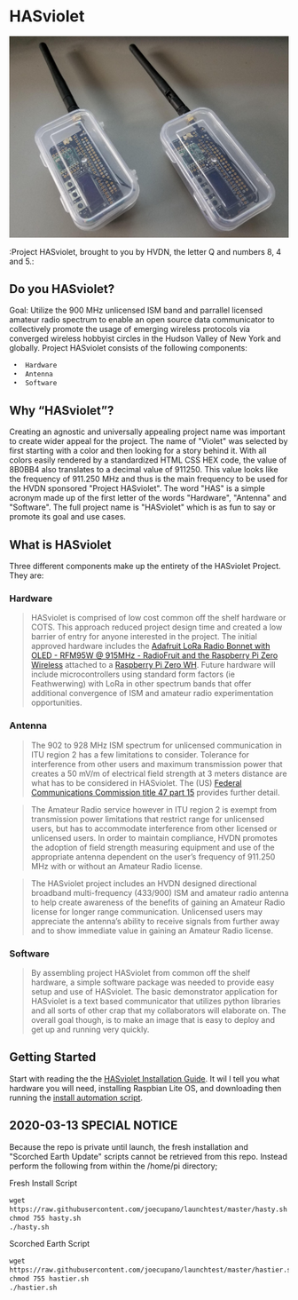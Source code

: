 # HASviolet


![alt-test](https://github.com/hudsonvalleydigitalnetwork/hasviolet/raw/master/hardware/hasviolet-hw.png)

:Project HASviolet, brought to you by HVDN, the letter Q and numbers 8, 4 and 5.: 

## Do you HASviolet?

Goal: Utilize the 900 MHz unlicensed ISM band and parrallel licensed amateur radio spectrum to enable an open source data communicator to collectively promote the usage of emerging wireless protocols via converged wireless hobbyist circles in the Hudson Valley of New York and globally. Project HASviolet consists of the following components:

     •	Hardware
     •	Antenna
     •	Software
     
## Why “HASviolet”?

Creating an agnostic and universally appealing project name was important to create wider appeal for the project. The name of "Violet" was selected by first starting with a color and then looking for a story behind it. With all colors easily rendered by a standardized HTML CSS HEX code, the value of 8B0BB4 also translates to a decimal value of 911250. This value looks like the frequency of 911.250 MHz and thus is the main frequency to be used for the HVDN sponsored "Project HASviolet".  The word "HAS" is a simple acronym made up of the first letter of the words "Hardware", "Antenna" and "Software". The full project name is "HASviolet" which is as fun to say or promote its goal and use cases.

## What is HASviolet

Three different components make up the entirety of the HASviolet Project. They are: 

### Hardware 
> HASviolet is comprised of low cost common off the shelf hardware or COTS. This approach reduced project design time and created a low barrier of entry for anyone interested in the project. The initial approved hardware includes the [Adafruit LoRa Radio Bonnet with OLED - RFM95W @ 915MHz - RadioFruit and the Raspberry Pi Zero Wireless](https://www.adafruit.com/product/4074) attached to a [Raspberry Pi Zero WH](https://www.adafruit.com/product/3708). Future hardware will include microcontrollers using standard form factors (ie Feathwerwing) with LoRa in other spectrum bands that offer additional convergence of ISM and amateur radio experimentation opportunities.

### Antenna
> The 902 to 928 MHz ISM spectrum for unlicensed communication in ITU region 2 has a few limitations to consider. Tolerance for interference from other users and maximum transmission power that creates a 50 mV/m of electrical field strength at 3 meters distance are what has to be considered in HASviolet. The (US) [Federal Communications Commission title 47 part 15](https://www.fcc.gov/wireless/bureau-divisions/technologies-systems-and-innovation-division/rules-regulations-title-47) provides further detail. 

> The Amateur Radio service however in ITU region 2 is exempt from transmission power limitations that restrict range for unlicensed users, but has to accommodate interference from other licensed or unlicensed users. In order to maintain compliance, HVDN promotes the adoption of field strength measuring equipment and use of the appropriate antenna dependent on the user’s frequency of 911.250 MHz with or without an Amateur Radio license.

> The HASviolet project includes an HVDN designed directional broadband multi-frequency (433/900) ISM and amateur radio antenna to help create awareness of the benefits of gaining an Amateur Radio license for longer range communication. Unlicensed users may appreciate the antenna’s ability to receive signals from further away and to show immediate value in gaining an Amateur Radio license.

### Software 
> By assembling project HASviolet from common off the shelf hardware, a simple software package was needed to provide easy setup and use of HASviolet.  The basic demonstrator application for HASviolet is a text based communicator that utilizes python libraries and all sorts of other crap that my collaborators will elaborate on. The overall goal though, is to make an image that is easy to deploy and get up and running very quickly.

## Getting Started

Start with reading the the [HASviolet Installation Guide](https://github.com/hudsonvalleydigitalnetwork/hasviolet/blob/master/HASviolet_Installation_Guide_v1-1.pdf). It wil     l tell you what hardware you will need, installing Raspbian Lite OS, and downloading then running the [install automation script](https://github.com/hudsonvalleydigitalnetwork/hasviolet/blob/master/HASviolet_install.sh).

## 2020-03-13 SPECIAL NOTICE

Because the repo is private until launch, the fresh installation and "Scorched Earth Update" scripts cannot be retrieved from this repo. Instead perform the following from within the /home/pi directory;

Fresh Install Script
```
wget https://raw.githubusercontent.com/joecupano/launchtest/master/hasty.sh
chmod 755 hasty.sh
./hasty.sh
```

Scorched Earth Script
```
wget https://raw.githubusercontent.com/joecupano/launchtest/master/hastier.sh
chmod 755 hastier.sh
./hastier.sh
```